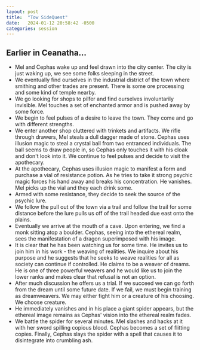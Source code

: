 ```yaml
---
layout: post
title:  "Tow SideQuest"
date:   2024-01-12 20:58:42 -0500
categories: session
---
```


## Earlier in Ceanatha... 
- Mel and Cephas wake up and feel drawn into the city center. The city is just waking up, we see some folks sleeping in the street.
- We eventually find ourselves in the industrial district of the town where smithing and other trades are present. There is some ore processing and some kind of temple nearby.
- We go looking for shops to pilfer and find ourselves involuntarily invisible. Mel touches a set of enchanted armor and is pushed away by some force.
- We begin to feel pulses of a desire to leave the town. They come and go with different strengths. 
- We enter another shop cluttered with trinkets and artifacts. We rifle through drawers, Mel steals a dull dagger made of stone. Cephas uses illusion magic to steal a crystal ball from two entranced individuals. The ball seems to draw people in, so Cephas only touches it with his cloak and don't look into it. We continue to feel pulses and decide to visit the apothecary.
- At the apothecary, Cephas uses illusion magic to manifest a form and purchase a vial of resistance potion. As he tries to take it strong psychic magic forces his hand away and breaks his concentration. He vanishes. Mel picks up the vial and they each drink some.
- Armed with some resistance, they decide to seek the source of the psychic lure.
- We follow the pull out of the town via a trail and follow the trail for some distance before the lure pulls us off of the trail headed due east onto the plains.
- Eventually we arrive at the mouth of a cave. Upon entering, we find a monk sitting atop a boulder. Cephas, seeing into the ethereal realm, sees the manifestation of a dragon superimposed with his image.
- It is clear that he has been watching us for some time. He invites us to join him in his work - the weaving of realities. We inquire about his purpose and he suggests that he seeks to weave realities for all as society can continue if controlled. He claims to be a weaver of dreams. He is one of three powerful weavers and he would like us to join the lower ranks and makes clear that refusal is not an option. 
- After much discussion he offers us a trial. If we succeed we can go forth from the dream until some future date. If we fail, we must begin training as dreamweavers. We may either fight him or a creature of his choosing. We choose creature.
- He immediately vanishes and in his place a giant spider appears, but the ethereal image remains as Cephas' vision into the ethereal realm fades.
- We battle the spider for several minutes. Mel slashes and hacks at it with her sword spilling copious blood. Cephas becomes a set of flitting copies. Finally, Cephas slays the spider with a spell that causes it to disintegrate into crumbling ash.